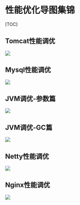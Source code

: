 # 性能优化导图集锦

[TOC]

## Tomcat性能调优

![](https://smartan123.github.io/book/library/002-images/Tomcat性能调优.png)



## Mysql性能调优

![](https://smartan123.github.io/book/library/002-images/Mysql性能调优.png)



## JVM调优-参数篇

![](https://smartan123.github.io/book/library/002-images/JVM调优-参数篇.png)



## JVM调优-GC篇

![](https://smartan123.github.io/book/library/002-images/JVM调优-GC篇.png)



## Netty性能调优

![](https://smartan123.github.io/book/library/002-images/Netty性能调优.png)



## Nginx性能调优

![](https://smartan123.github.io/book/library/002-images/Nginx性能调优.png)